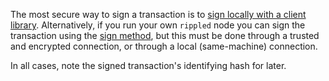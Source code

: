 The most secure way to sign a transaction is to [sign locally with a client library](set-up-secure-signing.html#local-signing-example). Alternatively, if you run your own `rippled` node you can sign the transaction using the [sign method](sign.html), but this must be done through a trusted and encrypted connection, or through a local (same-machine) connection.

In all cases, note the signed transaction's identifying hash for later.
